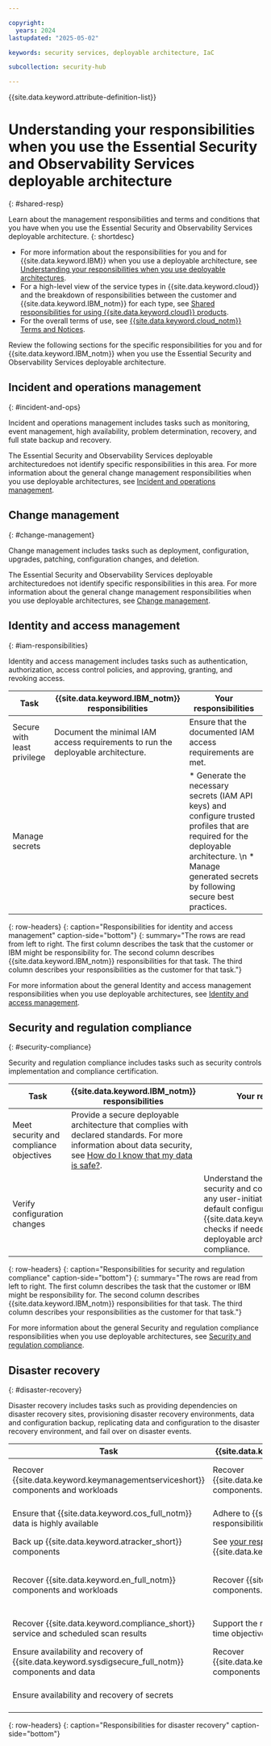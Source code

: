 ```yaml
---

copyright:
  years: 2024
lastupdated: "2025-05-02"

keywords: security services, deployable architecture, IaC

subcollection: security-hub

---
```


{{site.data.keyword.attribute-definition-list}}

# Understanding your responsibilities when you use the Essential Security and Observability Services deployable architecture
{: #shared-resp}

Learn about the management responsibilities and terms and conditions that you have when you use the Essential Security and Observability Services deployable architecture.
{: shortdesc} 

- For more information about the responsibilities for you and for {{site.data.keyword.IBM}} when you use a deployable architecture, see [Understanding your responsibilities when you use deployable architectures](/docs/secure-enterprise?topic=secure-enterprise-responsibilities-deployable-architectures).
- For a high-level view of the service types in {{site.data.keyword.cloud}} and the breakdown of responsibilities between the customer and {{site.data.keyword.IBM_notm}} for each type, see [Shared responsibilities for using {{site.data.keyword.cloud}} products](/docs/overview?topic=overview-shared-responsibilities).
- For the overall terms of use, see [{{site.data.keyword.cloud_notm}} Terms and Notices](/docs/overview?topic=overview-terms).


Review the following sections for the specific responsibilities for you and for {{site.data.keyword.IBM_notm}} when you use the Essential Security and Observability Services deployable architecture.


## Incident and operations management
{: #incident-and-ops}

Incident and operations management includes tasks such as monitoring, event management, high availability, problem determination, recovery, and full state backup and recovery.

The Essential Security and Observability Services deployable architecturedoes not identify specific responsibilities in this area. For more information about the general change management responsibilities when you use deployable architectures, see [Incident and operations management](/docs/secure-enterprise?topic=secure-enterprise-responsibilities-deployable-architectures#incident-and-ops-da).


## Change management
{: #change-management}

Change management includes tasks such as deployment, configuration, upgrades, patching, configuration changes, and deletion.

The Essential Security and Observability Services deployable architecturedoes not identify specific responsibilities in this area. For more information about the general change management responsibilities when you use deployable architectures, see [Change management](/docs/secure-enterprise?topic=secure-enterprise-responsibilities-deployable-architectures#change-management-da).


## Identity and access management
{: #iam-responsibilities}

Identity and access management includes tasks such as authentication, authorization, access control policies, and approving, granting, and revoking access.

| Task | {{site.data.keyword.IBM_notm}} responsibilities | Your responsibilities |
|------|-------------------------------------------------|-----------------------|
| Secure with least privilege | Document the minimal IAM access requirements to run the deployable architecture. |  Ensure that the documented IAM access requirements are met. |
| Manage secrets | | * Generate the necessary secrets (IAM API keys) and configure trusted profiles that are required for the deployable architecture. \n * Manage generated secrets by following secure best practices. |
{: row-headers}
{: caption="Responsibilities for identity and access management" caption-side="bottom"}
{: summary="The rows are read from left to right. The first column describes the task that the customer or IBM might be responsibility for. The second column describes {{site.data.keyword.IBM_notm}} responsibilities for that task. The third column describes your responsibilities as the customer for that task."}

For more information about the general Identity and access management responsibilities when you use deployable architectures, see [Identity and access management](/docs/secure-enterprise?topic=secure-enterprise-responsibilities-deployable-architectures#iam-responsibilities-da).


## Security and regulation compliance
{: #security-compliance}

Security and regulation compliance includes tasks such as security controls implementation and compliance certification.

| Task | {{site.data.keyword.IBM_notm}} responsibilities | Your responsibilities |
|------|-------------------------------------------------|-----------------------|
| Meet security and compliance objectives | Provide a secure deployable architecture that complies with declared standards. For more information about data security, see [How do I know that my data is safe?](/docs/overview?topic=overview-security).
| Verify configuration changes | | Understand the effects on the security and compliance posture of any user-initiated changes to the default configuration. Run {{site.data.keyword.compliance_long}} checks if needed to ensure that the deployable architecture remains in compliance. |
{: row-headers}
{: caption="Responsibilities for security and regulation compliance" caption-side="bottom"}
{: summary="The rows are read from left to right. The first column describes the task that the customer or IBM might be responsibility for. The second column describes {{site.data.keyword.IBM_notm}} responsibilities for that task. The third column describes your responsibilities as the customer for that task."}

For more information about the general Security and regulation compliance responsibilities when you use deployable architectures, see [Security and regulation compliance](/docs/secure-enterprise?topic=secure-enterprise-responsibilities-deployable-architectures#security-compliance-da).

## Disaster recovery
{: #disaster-recovery}

Disaster recovery includes tasks such as providing dependencies on disaster recovery sites, provisioning disaster recovery environments, data and configuration backup, replicating data and configuration to the disaster recovery environment, and fail over on disaster events.

| Task | {{site.data.keyword.IBM_notm}} responsibilities | Your responsibilities |
|------|-------------------------------------------------|-----------------------|
| Recover {{site.data.keyword.keymanagementserviceshort}} components and workloads | Recover {{site.data.keyword.keymanagementserviceshort}} components. | Recover workloads that run {{site.data.keyword.keymanagementserviceshort}}. See [High availability and disaster recovery](/docs/key-protect?topic=key-protect-ha-dr) for {{site.data.keyword.keymanagementserviceshort}}. |
| Ensure that {{site.data.keyword.cos_full_notm}} data is highly available | Adhere to {{site.data.keyword.IBM_notm}} responsibilities [as documented](/docs/cloud-object-storage?topic=cloud-object-storage-responsibilities). | Adhere to your responsibilities [as documented](/docs/cloud-object-storage?topic=cloud-object-storage-responsibilities). [Use replication](/docs/cloud-object-storage?topic=cloud-object-storage-replication-overview) for business continuity and disaster recovery, if necessary. |
| Back up {{site.data.keyword.atracker_short}} components | See [your responsibilities](/docs/atracker?topic=atracker-shared-responsibilities) when using {{site.data.keyword.atracker_short}}. | See [your responsibilities](/docs/atracker?topic=atracker-shared-responsibilities) when using {{site.data.keyword.atracker_short}}. |
| Recover {{site.data.keyword.en_full_notm}} components and workloads | Recover {{site.data.keyword.en_full_notm}} components. | Recover the workloads that run {{site.data.keyword.en_full_notm}}, and recover your application and application data. See [your responsibilities](/docs/event-notifications?topic=event-notifications-en-responsibilities#en-disaster-recovery) with {{site.data.keyword.en_full_notm}}. |
| Recover {{site.data.keyword.compliance_short}} service and scheduled scan results | Support the recovery point objective and recover time objective for the service. | See [Understanding business continuity and disaster recovery](/docs/security-compliance?topic=security-compliance-bc-dr) for {{site.data.keyword.compliance_short}}. |
| Ensure availability and recovery of {{site.data.keyword.sysdigsecure_full_notm}} components and data | Recover {{site.data.keyword.sysdigsecure_full_notm}} components in case of disaster. | See [your responsibilities](/docs/workload-protection?topic=workload-protection-shared-responsibilities#disaster-recovery) when using {{site.data.keyword.sysdigsecure_full_notm}}. |
| Ensure availability and recovery of secrets | | Back up secrets. See [Understanding high availability and disaster recovery](/docs/secrets-manager?topic=secrets-manager-ha-dr) for {{site.data.keyword.secrets-manager_short}}. |
{: row-headers}
{: caption="Responsibilities for disaster recovery" caption-side="bottom"}
